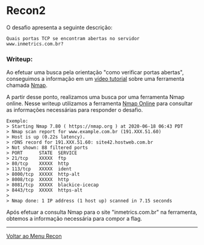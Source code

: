 # Recon2

O desafio apresenta a seguinte descrição:

```
Quais portas TCP se encontram abertas no servidor www.inmetrics.com.br?
```

### Writeup:

Ao efetuar uma busca pela orientação "como verificar portas abertas", conseguimos a informação em um [vídeo tutorial](https://www.youtube.com/watch?v=qJnl0jW5UMg) sobre uma ferramenta chamada [Nmap](https://pt.wikipedia.org/wiki/Nmap).

A partir desse ponto, realizamos uma busca por uma ferramenta Nmap online. Nesse writeup utilizamos a ferramenta [Nmap Online](https://nmap.online/) para consultar as informações necessárias para responder o desafio.

```
Exemplo:
> Starting Nmap 7.80 ( https://nmap.org ) at 2020-06-18 06:43 PDT
> Nmap scan report for www.example.com.br (191.XXX.51.60)
> Host is up (0.22s latency).
> rDNS record for 191.XXX.51.60: site42.hostweb.com.br
> Not shown: 88 filtered ports
> PORT      STATE  SERVICE
> 21/tcp    XXXXX  ftp
> 80/tcp    XXXXX  http
> 113/tcp   XXXXX  ident
> 8000/tcp  XXXXX  http-alt
> 8008/tcp  XXXXX  http
> 8081/tcp  XXXXX  blackice-icecap
> 8443/tcp  XXXXX  https-alt
> 
> Nmap done: 1 IP address (1 host up) scanned in 7.15 seconds
```

Após efetuar a consulta Nmap para o site "inmetrics.com.br" na ferramenta, obtemos a informação necessária para compor a flag.

---

[Voltar ao Menu Recon](https://writeup.insidersec.io/recon)
